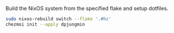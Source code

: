 Build the NixOS system from the specified flake and setup dotfiles.

```sh
sudo nixos-rebuild switch --flake '.#hz'
chezmoi init --apply dpjungmin
```
